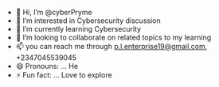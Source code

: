 - 👋 Hi, I’m @cyberPryme
- 👀 I’m interested in Cybersecurity discussion
- 🌱 I’m currently learning Cybersecurity
- 💞️ I’m looking to collaborate on related topics to my learning
- 📫 you can reach me through p.l.enterprise19@gmail.com, +2347045539045
- 😄 Pronouns: ... He
- ⚡ Fun fact: ... Love to explore

<!---
cyberPryme/cyberPryme is a ✨ special ✨ repository because its `README.md` (this file) appears on your GitHub profile.
You can click the Preview link to take a look at your changes.
--->
